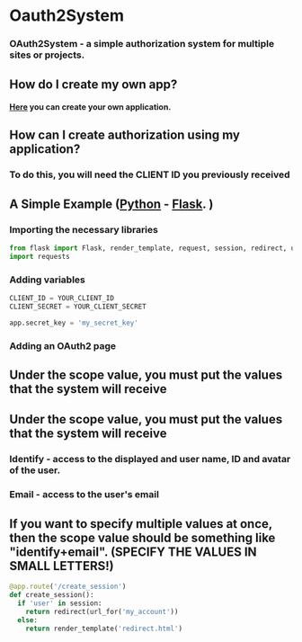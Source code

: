 # Oauth2System

### OAuth2System - a simple authorization system for multiple sites or projects.

## How do I create my own app?

#### [Here](https://emeraldermine.onpella.app/apps) you can create your own application.

## How can I create authorization using my application?

### To do this, you will need the CLIENT ID you previously received

## A Simple Example ([Python](https://www.python.org) - [Flask](https://github.com/pallets/flask). )

### Importing the necessary libraries

```python
from flask import Flask, render_template, request, session, redirect, url_for, jsonify
import requests
```

### Adding variables

```python
CLIENT_ID = YOUR_CLIENT_ID
CLIENT_SECRET = YOUR_CLIENT_SECRET

app.secret_key = 'my_secret_key'
```

### Adding an OAuth2 page

## Under the scope value, you must put the values that the system will receive

## Under the scope value, you must put the values that the system will receive

### Identify - access to the displayed and user name, ID and avatar of the user.

### Email - access to the user's email

## If you want to specify multiple values at once, then the scope value should be something like "identify+email". (SPECIFY THE VALUES IN SMALL LETTERS!)

```python
@app.route('/create_session')
def create_session():
  if 'user' in session:
    return redirect(url_for('my_account'))
  else:
    return render_template('redirect.html')
```
